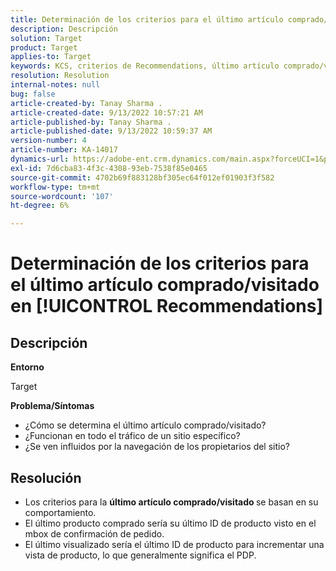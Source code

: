 ```yaml
---
title: Determinación de los criterios para el último artículo comprado/visitado en [!UICONTROL Recommendations]
description: Descripción
solution: Target
product: Target
applies-to: Target
keywords: KCS, criterios de Recommendations, último artículo comprado/visitado
resolution: Resolution
internal-notes: null
bug: false
article-created-by: Tanay Sharma .
article-created-date: 9/13/2022 10:57:21 AM
article-published-by: Tanay Sharma .
article-published-date: 9/13/2022 10:59:37 AM
version-number: 4
article-number: KA-14017
dynamics-url: https://adobe-ent.crm.dynamics.com/main.aspx?forceUCI=1&pagetype=entityrecord&etn=knowledgearticle&id=99a986d1-5233-ed11-9db1-002248086735
exl-id: 7d6cba83-4f3c-4308-93eb-7538f85e0465
source-git-commit: 4702b69f883128bf305ec64f012ef01903f3f582
workflow-type: tm+mt
source-wordcount: '107'
ht-degree: 6%

---
```


# Determinación de los criterios para el último artículo comprado/visitado en [!UICONTROL Recommendations]

## Descripción


<b>Entorno</b>

Target



<b>Problema/Síntomas</b>

- ¿Cómo se determina el último artículo comprado/visitado?
- ¿Funcionan en todo el tráfico de un sitio específico?
- ¿Se ven influidos por la navegación de los propietarios del sitio?





## Resolución


- Los criterios para la <b>último artículo comprado/visitado </b>se basan en su comportamiento.
- El último producto comprado sería su último ID de producto visto en el mbox de confirmación de pedido.
- El último visualizado sería el último ID de producto para incrementar una vista de producto, lo que generalmente significa el PDP.
